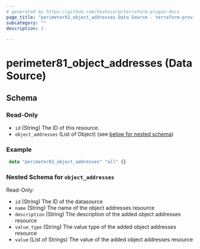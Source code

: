 ```yaml
---
# generated by https://github.com/hashicorp/terraform-plugin-docs
page_title: "perimeter81_object_addresses Data Source - terraform-provider-perimeter81"
subcategory: ""
description: |-
  
---
```


# perimeter81_object_addresses (Data Source)

<!-- schema generated by tfplugindocs -->
## Schema

### Read-Only

- `id` (String) The ID of this resource.
- `object_addresses` (List of Object) (see [below for nested schema](#nestedatt--object_addresses))

### Example

```terraform
 data "perimeter81_object_addresses" "all" {}
```

<a id="nestedatt--object_addresses"></a>
### Nested Schema for `object_addresses`

Read-Only:

- `id` (String) The ID of the datasource
- `name` (String) The name of the object addresses resource
- `description` (String) The description of the added object addresses resource
- `value_type` (String) The value type of the added object addresses resource
- `value` (List of Strings) The value of the added object addresses resource
